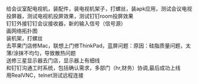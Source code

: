 给会议室配电视机，装配件，装电视机架子，打螺丝，装apk应用，测试会议电视投屏器，测试电视机投屏效果，测试钉钉room投屏效果<br>
钉钉外接钉钉会议接收器，新的输入信号（信号源）<br>
画网络拓扑图<br>
装机架，打螺丝<br>
去苹果门店修Mac，联想上门修ThinkPad，蓝屏问题：原因：硅脂质量问题，太薄/涂抹不均匀，导致散热问题<br>
送修三星显示器去门店，显示器上有细线<br>
和钉钉沟通工时系统，包括确认需求，多部门（hr,财务）协调,最后成功上线<br>
用RealVNC，telnet测试远程连接<br>
